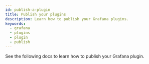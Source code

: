 ```yaml
---
id: publish-a-plugin
title: Publish your plugins 
description: Learn how to publish your Grafana plugins.
keywords:
  - grafana
  - plugins
  - plugin
  - publish
---
```


See the following docs to learn how to publish your Grafana plugin.

<DocLinkList />
